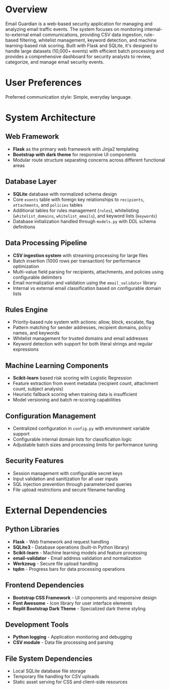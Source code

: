 # Overview

Email Guardian is a web-based security application for managing and analyzing email traffic events. The system focuses on monitoring internal-to-external email communications, providing CSV data ingestion, rule-based filtering, whitelist management, keyword detection, and machine learning-based risk scoring. Built with Flask and SQLite, it's designed to handle large datasets (10,000+ events) with efficient batch processing and provides a comprehensive dashboard for security analysts to review, categorize, and manage email security events.

# User Preferences

Preferred communication style: Simple, everyday language.

# System Architecture

## Web Framework
- **Flask** as the primary web framework with Jinja2 templating
- **Bootstrap with dark theme** for responsive UI components
- Modular route structure separating concerns across different functional areas

## Database Layer
- **SQLite** database with normalized schema design
- Core `events` table with foreign key relationships to `recipients`, `attachments`, and `policies` tables
- Additional tables for rules management (`rules`), whitelisting (`whitelist_domains`, `whitelist_emails`), and keyword lists (`keywords`)
- Database initialization handled through `models.py` with DDL schema definitions

## Data Processing Pipeline
- **CSV ingestion system** with streaming processing for large files
- Batch insertion (1000 rows per transaction) for performance optimization
- Multi-value field parsing for recipients, attachments, and policies using configurable delimiters
- Email normalization and validation using the `email_validator` library
- Internal vs external email classification based on configurable domain lists

## Rules Engine
- Priority-based rule system with actions: allow, block, escalate, flag
- Pattern matching for sender addresses, recipient domains, policy names, and keywords
- Whitelist management for trusted domains and email addresses
- Keyword detection with support for both literal strings and regular expressions

## Machine Learning Components
- **Scikit-learn** based risk scoring with Logistic Regression
- Feature extraction from event metadata (recipient count, attachment count, subject analysis)
- Heuristic fallback scoring when training data is insufficient
- Model versioning and batch re-scoring capabilities

## Configuration Management
- Centralized configuration in `config.py` with environment variable support
- Configurable internal domain lists for classification logic
- Adjustable batch sizes and processing limits for performance tuning

## Security Features
- Session management with configurable secret keys
- Input validation and sanitization for all user inputs
- SQL injection prevention through parameterized queries
- File upload restrictions and secure filename handling

# External Dependencies

## Python Libraries
- **Flask** - Web framework and request handling
- **SQLite3** - Database operations (built-in Python library)
- **Scikit-learn** - Machine learning models and feature processing
- **email-validator** - Email address validation and normalization
- **Werkzeug** - Secure file upload handling
- **tqdm** - Progress bars for data processing operations

## Frontend Dependencies
- **Bootstrap CSS Framework** - UI components and responsive design
- **Font Awesome** - Icon library for user interface elements
- **Replit Bootstrap Dark Theme** - Specialized dark theme styling

## Development Tools
- **Python logging** - Application monitoring and debugging
- **CSV module** - Data file processing and parsing

## File System Dependencies
- Local SQLite database file storage
- Temporary file handling for CSV uploads
- Static asset serving for CSS and client-side resources